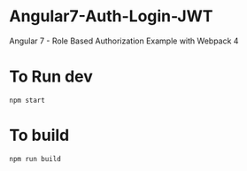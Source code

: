 # Angular7-Auth-Login-JWT

Angular 7 - Role Based Authorization Example with Webpack 4

# To Run dev
`npm start`

# To build
`npm run build`



